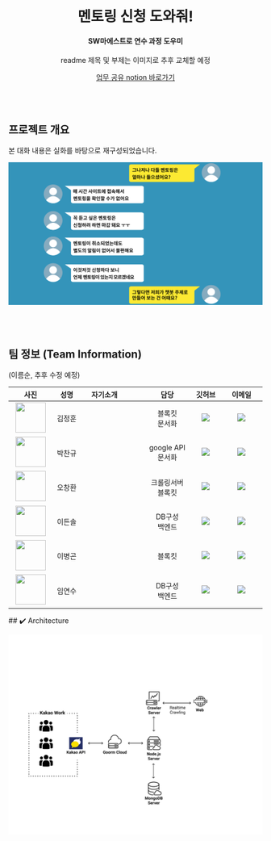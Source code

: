 <h1 align="center">멘토링 신청 도와줘!</h1>
<h4 align="center">SW마에스트로 연수 과정 도우미</h4>
<p align="center"> readme 제목 및 부제는 이미지로 추후 교체할 예정</p>

<p align="center">
  <a href="https://www.notion.so/1fff39fc14a14fdf932592ab28f8858d"> 업무 공유 notion 바로가기 </a>
</p>

<br><br>
## 프로젝트 개요
<p>본 대화 내용은 실화를 바탕으로 재구성되었습니다.</p>
<p align="center"><img src="/readme_img/project_intro.png"></p>

<br><br>
## 팀 정보 (Team Information)
(이름순, 추후 수정 예정)
<table width="788">
<thead>
<tr>
<th width="100" align="center">사진</th>
<th width="100" align="center">성명</th>
<th width="300" align="left">　자기소개</th>
<th width="150" align="center">담당</th>
<th width="100" align="center">깃허브</th>
<th width="175" align="center">이메일</th>
</tr> 
</thead>
<tbody>
  <tr>
    <td width="100" align="center"><img src="" width="60" height="60"></td>
    <td width="100" align="center">김정훈</td>
    <td width="300"></td>
    <td width="150" align="center">블록킷<br>문서화</td>
    <td width="100" align="center">
      <a href="https://github.com/LiiNen"><img src="http://img.shields.io/badge/LiiNen-655ced?style=social&logo=github"/></a>
    </td>
    <td width="175" align="center">
      <a href="mailto:kjeonghoon065@gmail.com"><img src="https://img.shields.io/static/v1?label=&message=kjeonghoon065@gmail.com&color=green&style=flat-square&logo=gmail"></a>
    </td>
  </tr>
  <tr>
    <td width="100" align="center"><img src="" width="60" height="60"></td>
    <td width="100" align="center">박찬규</td>
    <td width="300"></td>
    <td width="150" align="center">google API<br>문서화</td>
    <td width="100" align="center">
      <a href="https://github.com/changu100"><img src="http://img.shields.io/badge/changu100-655ced?style=social&logo=github"/></a>
    </td>
    <td width="175" align="center">
      <a href="mailto:blue_rose17@naver.com"><img src="https://img.shields.io/static/v1?label=&message=blue_rose17@naver.com&color=green&style=flat-square&logo=gmail"></a>
    </td>
  </tr>
  <tr>
    <td width="100" align="center"><img src="" width="60" height="60"></td>
    <td width="100" align="center">오창환</td>
    <td width="300"></td>
    <td width="150" align="center">크롤링서버<br>블록킷</td>
    <td width="100" align="center">
      <a href="https://github.com/hwan27"><img src="http://img.shields.io/badge/hwan27-655ced?style=social&logo=github"/></a>
    </td>
    <td width="175" align="center">
      <a href="mailto:meadea27@gmail.com"><img src="https://img.shields.io/static/v1?label=&message=meadea27@gmail.com&color=green&style=flat-square&logo=gmail"></a>
    </td>
  </tr>
  <tr>
    <td width="100" align="center"><img src="" width="60" height="60"></td>
    <td width="100" align="center">이든솔</td>
    <td width="300"></td>
    <td width="150" align="center">DB구성<br>백엔드</td>
    <td width="100" align="center">
      <a href="https://github.com/Party4Bread"><img src="http://img.shields.io/badge/Party4Bread-655ced?style=social&logo=github"/></a>
    </td>
    <td width="175" align="center">
      <a href="mailto:party4bread@gmail.com"><img src="https://img.shields.io/static/v1?label=&message=party4bread@gmail.com&color=green&style=flat-square&logo=gmail"></a>
    </td>
  </tr>
  <tr>
    <td width="100" align="center"><img src="" width="60" height="60"></td>
    <td width="100" align="center">이병곤</td>
    <td width="300"></td>
    <td width="150" align="center">블록킷</td>
    <td width="100" align="center">
      <a href="https://github.com/binkoni"><img src="http://img.shields.io/badge/binkoni-655ced?style=social&logo=github"/></a>
    </td>
    <td width="175" align="center">
      <a href="mailto:gonny952@gmail.com"><img src="https://img.shields.io/static/v1?label=&message=gonny952@gmail.com&color=green&style=flat-square&logo=gmail"></a>
    </td>
  </tr>
  <tr>
    <td width="100" align="center"><img src="" width="60" height="60"></td>
    <td width="100" align="center">임연수</td>
    <td width="300"></td>
    <td width="150" align="center">DB구성<br>백엔드</td>
    <td width="100" align="center">
      <a href="https://github.com/limyeonsoo"><img src="http://img.shields.io/badge/limyeonsoo-655ced?style=social&logo=github"/></a>
    </td>
    <td width="175" align="center">
      <a href="mailto:yslim6168@naver.com"><img src="https://img.shields.io/static/v1?label=&message=yslim6168@naver.com&color=green&style=flat-square&logo=gmail"></a>
    </td>
  </tr>
</tbody>
</table>
## ✔️ Architecture
<p align="center"><img src="/readme_img/Architecture.png"></p>
